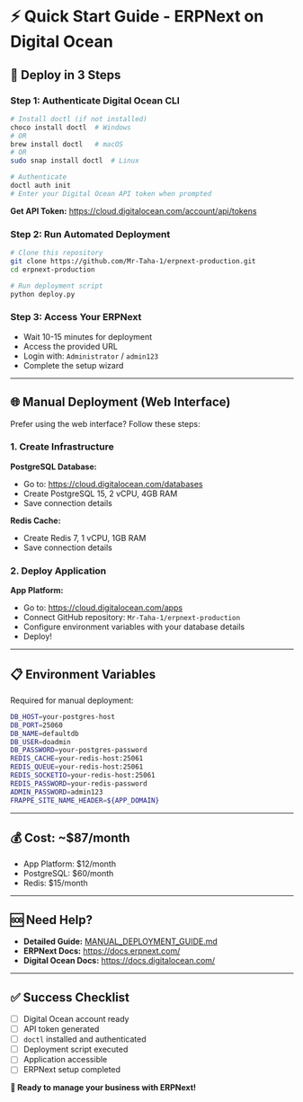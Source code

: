 # ⚡ Quick Start Guide - ERPNext on Digital Ocean

## 🚀 Deploy in 3 Steps

### Step 1: Authenticate Digital Ocean CLI

```bash
# Install doctl (if not installed)
choco install doctl  # Windows
# OR
brew install doctl   # macOS
# OR
sudo snap install doctl  # Linux

# Authenticate
doctl auth init
# Enter your Digital Ocean API token when prompted
```

**Get API Token:** https://cloud.digitalocean.com/account/api/tokens

### Step 2: Run Automated Deployment

```bash
# Clone this repository
git clone https://github.com/Mr-Taha-1/erpnext-production.git
cd erpnext-production

# Run deployment script
python deploy.py
```

### Step 3: Access Your ERPNext

- Wait 10-15 minutes for deployment
- Access the provided URL
- Login with: `Administrator` / `admin123`
- Complete the setup wizard

---

## 🌐 Manual Deployment (Web Interface)

Prefer using the web interface? Follow these steps:

### 1. Create Infrastructure

**PostgreSQL Database:**
- Go to: https://cloud.digitalocean.com/databases
- Create PostgreSQL 15, 2 vCPU, 4GB RAM
- Save connection details

**Redis Cache:**
- Create Redis 7, 1 vCPU, 1GB RAM
- Save connection details

### 2. Deploy Application

**App Platform:**
- Go to: https://cloud.digitalocean.com/apps
- Connect GitHub repository: `Mr-Taha-1/erpnext-production`
- Configure environment variables with your database details
- Deploy!

---

## 📋 Environment Variables

Required for manual deployment:

```bash
DB_HOST=your-postgres-host
DB_PORT=25060
DB_NAME=defaultdb
DB_USER=doadmin
DB_PASSWORD=your-postgres-password
REDIS_CACHE=your-redis-host:25061
REDIS_QUEUE=your-redis-host:25061
REDIS_SOCKETIO=your-redis-host:25061
REDIS_PASSWORD=your-redis-password
ADMIN_PASSWORD=admin123
FRAPPE_SITE_NAME_HEADER=${APP_DOMAIN}
```

---

## 💰 Cost: ~$87/month

- App Platform: $12/month
- PostgreSQL: $60/month  
- Redis: $15/month

---

## 🆘 Need Help?

- **Detailed Guide:** [MANUAL_DEPLOYMENT_GUIDE.md](MANUAL_DEPLOYMENT_GUIDE.md)
- **ERPNext Docs:** https://docs.erpnext.com/
- **Digital Ocean Docs:** https://docs.digitalocean.com/

---

## ✅ Success Checklist

- [ ] Digital Ocean account ready
- [ ] API token generated
- [ ] `doctl` installed and authenticated
- [ ] Deployment script executed
- [ ] Application accessible
- [ ] ERPNext setup completed

**🎉 Ready to manage your business with ERPNext!**
